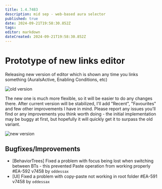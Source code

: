 ```yaml
---
title: 1.4.7483
description: mid sep - web-based aura selector
published: true
date: 2024-09-21T19:58:30.852Z
tags: 
editor: markdown
dateCreated: 2024-09-21T19:58:30.852Z
---
```


# Prototype of new links editor
Releasing new version of editor which is shown any time you links something (AuraIsActive, Enabling Conditions, etc)

![old version](https://s3.eyeauras.net/media/2024/09/cbQixa9Rdu0JC1E1.png)

The new one is much more flexible, so it will be easier to do any changes there. 
After current version will be stabilized, I'll add "Recent", "Favourites" and few other improvements I have in mind.
Please report any issues you'll find or any improvements you think worth doing - the initial implementation may be buggy at first, but hopefully it will quickly get it to surpass the old variant.

![new version](https://s3.eyeauras.net/media/2024/09/ksxpF5IBtAss4FKU.png)

## Bugfixes/Improvements
- [BehaviorTrees] Fixed a problem with focus being lost when switching between BTs - this prevented Paste operation from working properly  #EA-592 v7458 by `oddessax`
- [UI] Fixed a problem with copy-paste not working in root folder #EA-591 v7458 by `oddessax`


